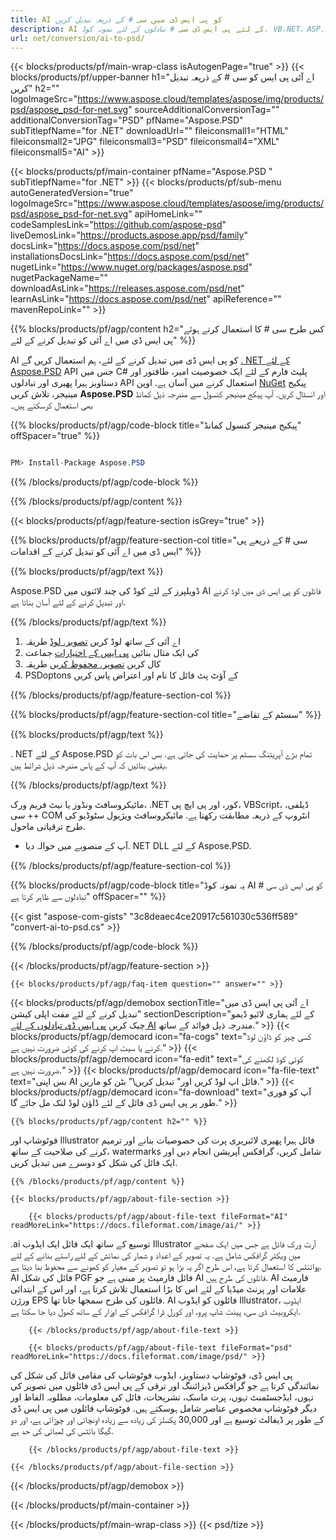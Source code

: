 ```yaml
---
title: AI کو پی ایس ڈی میں سی # کے ذریعہ تبدیل کریں
description: AI کے لئے پی ایس ڈی سی # تبادلوں کے لئے نمونہ کوڈ. VB.NET، ASP.net یا کسی بھی .NET کی بنیاد پر درخواست کے اندر پی ایس ڈی تبادلوں کے لئے بیچ AI فائلوں کے لئے API مثال کوڈ کا استعمال کریں.
url: net/conversion/ai-to-psd/
---
```


{{< blocks/products/pf/main-wrap-class isAutogenPage="true" >}}
{{< blocks/products/pf/upper-banner h1="اے آئی پی ایس کو سی # کے ذریعہ تبدیل کریں" h2="" logoImageSrc="https://www.aspose.cloud/templates/aspose/img/products/psd/aspose_psd-for-net.svg" sourceAdditionalConversionTag="" additionalConversionTag="PSD" pfName="Aspose.PSD" subTitlepfName="for .NET" downloadUrl="" fileiconsmall1="HTML" fileiconsmall2="JPG" fileiconsmall3="PSD" fileiconsmall4="XML" fileiconsmall5="AI" >}}

{{< blocks/products/pf/main-container pfName="Aspose.PSD " subTitlepfName="for .NET" >}}
{{< blocks/products/pf/sub-menu autoGeneratedVersion="true" logoImageSrc="https://www.aspose.cloud/templates/aspose/img/products/psd/aspose_psd-for-net.svg" apiHomeLink="" codeSamplesLink="https://github.com/aspose-psd" liveDemosLink="https://products.aspose.app/psd/family" docsLink="https://docs.aspose.com/psd/net" installationsDocsLink="https://docs.aspose.com/psd/net" nugetLink="https://www.nuget.org/packages/aspose.psd" nugetPackageName="" downloadAsLink="https://releases.aspose.com/psd/net" learnAsLink="https://docs.aspose.com/psd/net" apiReference="" mavenRepoLink="" >}}

{{% blocks/products/pf/agp/content h2="کس طرح سی # کا استعمال کرتے ہوئے پی ایس ڈی میں اے آئی کو تبدیل کرنے کے لئے" %}}

AI کو پی ایس ڈی میں تبدیل کرنے کے لئے، ہم استعمال کریں گے <a href="/psd/{{< lang-code >}}net">. NET کے لئے Aspose.PSD</a> API جس میں C# پلیٹ فارم کے لئے ایک خصوصیت امیر، طاقتور اور دستاویز ہیرا پھیری اور تبادلوں API استعمال کرنے میں آسان ہے. اوپن <a href="https://www.nuget.org/packages/aspose.psd">NuGet</a> پیکیج مینیجر، تلاش کریں <b>Aspose.PSD</b> اور انسٹال کریں. آپ پیکج مینیجر کنسول سے مندرجہ ذیل کمانڈ بھی استعمال کرسکتے ہیں۔

{{% blocks/products/pf/agp/code-block title="پیکیج مینیجر کنسول کمانڈ" offSpacer="true" %}}

```cs

PM> Install-Package Aspose.PSD

```

{{% /blocks/products/pf/agp/code-block %}}

{{% /blocks/products/pf/agp/content %}}

{{< blocks/products/pf/agp/feature-section isGrey="true" >}}

{{% blocks/products/pf/agp/feature-section-col title="سی # کے ذریعے پی ایس ڈی میں اے آئی کو تبدیل کرنے کے اقدامات" %}}

{{% blocks/products/pf/agp/text %}}

 Aspose.PSD ڈویلپرز کے لئے کوڈ کی چند لائنوں میں AI فائلوں کو پی ایس ڈی میں لوڈ کرنے اور تبدیل کرنے کے لئے آسان بناتا ہے.

{{% /blocks/products/pf/agp/text %}}

1. اے آئی کے ساتھ لوڈ کریں [تصویر. لوڈ](https://apireference.aspose.com/psd/net/aspose.psd/image/methods/load/index) طریقہ
1. کی ایک مثال بنائیں [پی ایس کے اختیارات](https://apireference.aspose.com/psd/net/aspose.psd.imageoptions/PsdOptions) جماعت
1. کال کریں [تصویر. محفوظ کریں](https://apireference.aspose.com/psd/net/aspose.psd/image/methods/save/index) طریقہ
1. PSDoptons کے آؤٹ پٹ فائل کا نام اور اعتراض پاس کریں

{{% /blocks/products/pf/agp/feature-section-col %}}

{{% blocks/products/pf/agp/feature-section-col title="سسٹم کے تقاضے" %}}

{{% blocks/products/pf/agp/text %}}

 . NET کے لئے Aspose.PSD تمام بڑے آپریٹنگ سسٹم پر حمایت کی جاتی ہے. بس اس بات کو یقینی بنائیں کہ آپ کے پاس مندرجہ ذیل شرائط ہیں.

{{% /blocks/products/pf/agp/text %}}

مائیکروسافٹ ونڈوز یا نیٹ فریم ورک، .NET کور، اور پی ایچ پی، VBScript، ڈیلفی، سی ++ COM انٹروپ کے ذریعہ مطابقت رکھتا ہے.
مائیکروسافٹ ویژیول سٹوڈیو کی طرح ترقیاتی ماحول.
- آپ کے منصوبے میں حوالہ دیا. NET DLL کے لئے Aspose.PSD.

{{% /blocks/products/pf/agp/feature-section-col %}}

{{% blocks/products/pf/agp/code-block title="یہ نمونہ کوڈ AI کو پی ایس ڈی سی # تبادلوں سے ظاہر کرتا ہے" offSpacer="" %}}

{{< gist "aspose-com-gists" "3c8deaec4ce20917c561030c536ff589" "convert-ai-to-psd.cs" >}}

{{% /blocks/products/pf/agp/code-block %}}

{{< /blocks/products/pf/agp/feature-section >}}

    {{< blocks/products/pf/agp/faq-item question="" answer="" >}}
 

<!-- aboutfile Starts -->

{{< blocks/products/pf/agp/demobox sectionTitle="اے آئی پی ایس ڈی میں تبدیل کرنے کے لئے مفت اپلی کیشن" sectionDescription="کے لئے ہماری لائیو ڈیمو چیک کریں [پی ایس ڈی تبادلوں کے لئے AI](https://products.aspose.app/psd/conversion/ai-to-psd) مندرجہ ذیل فوائد کے ساتھ." >}}
        {{< blocks/products/pf/agp/democard icon="fa-cogs" text="کسی چیز کو ڈاؤن لوڈ کرنے یا سیٹ اپ کرنے کی کوئی ضرورت نہیں ہے." >}}
        {{< blocks/products/pf/agp/democard icon="fa-edit" text="کوئی کوڈ لکھنے کی ضرورت نہیں ہے." >}}
        {{< blocks/products/pf/agp/democard icon="fa-file-text" text="بس اپنی AI فائل اپ لوڈ کریں اور\" تبدیل کریں\” بٹن کو ماریں." >}}
        {{< blocks/products/pf/agp/democard icon="fa-download" text="آپ کو فوری طور پر پی ایس ڈی فائل کے لئے ڈاؤن لوڈ لنک مل جائے گا." >}}

    {{% blocks/products/pf/agp/content h2="" %}}

فوٹوشاپ اور Illustrator فائل ہیرا پھیری لائبریری پرت کی خصوصیات بنانے اور ترمیم کرنے کی صلاحیت کے ساتھ، watermarks شامل کریں، گرافکس آپریشن انجام دیں اور ایک فائل کی شکل کو دوسرے میں تبدیل کریں.



    {{% /blocks/products/pf/agp/content %}}

    {{< blocks/products/pf/agp/about-file-section >}}

        {{< blocks/products/pf/agp/about-file-text fileFormat="AI" readMoreLink="https://docs.fileformat.com/image/ai/" >}}
.ai توسیع کے ساتھ ایک فائل ایک ایڈوب Illustrator آرٹ ورک فائل ہے جس میں ایک صفحے میں ویکٹر گرافکس شامل ہے. یہ تصویر کے اعداد و شمار کی نمائش کے لئے راستے بنانے کے لئے پوائنٹس کا استعمال کرتا ہے، اس طرح اگر یہ بڑا ہو تو تصویر کے معیار کو کھونے سے محفوظ بنا دیتا ہے. AI فائل کی شکل PGF فائل فارمیٹ پر مبنی ہے جو AI فائلوں کی طرح ہیں. AI فارمیٹ علامات اور پرنٹ میڈیا کے لئے اس کا بڑا استعمال تلاش کرتا ہے، اور اس کے ابتدائی ورژن EPS فائلوں کی طرح سمجھا جاتا تھا. AI فائلوں کو ایڈوب Illustrator، ایڈوب ایکروبیٹ ڈی سی، پینٹ شاپ پرو، اور کورل ڈرا گرافکس کے اوزار کے ساتھ کھول دیا جا سکتا ہے.

        {{< /blocks/products/pf/agp/about-file-text >}}

        {{< blocks/products/pf/agp/about-file-text fileFormat="psd" readMoreLink="https://docs.fileformat.com/image/psd/" >}}
پی ایس ڈی، فوٹوشاپ دستاویز، ایڈوب فوٹوشاپ کی مقامی فائل کی شکل کی نمائندگی کرتا ہے جو گرافکس ڈیزائننگ اور ترقی کے پی ایس ڈی فائلوں میں تصویر کی تہوں، ایڈجسٹمنٹ تہوں، پرت ماسک، تشریحات، فائل کی معلومات، مطلوبہ الفاظ اور دیگر فوٹوشاپ مخصوص عناصر شامل ہوسکتے ہیں. فوٹوشاپ فائلوں میں پی ایس ڈی کے طور پر ڈیفالٹ توسیع ہے اور 30,000 پکسلز کی زیادہ سے زیادہ اونچائی اور چوڑائی ہے، اور دو گیگا بائٹس کی لمبائی کی حد ہے.

        {{< /blocks/products/pf/agp/about-file-text >}}

    {{< /blocks/products/pf/agp/about-file-section >}}

{{< /blocks/products/pf/agp/demobox >}}

<!-- aboutfile Ends -->



{{< /blocks/products/pf/main-container >}}
    
{{< /blocks/products/pf/main-wrap-class >}}
{{< psd/tize >}}
